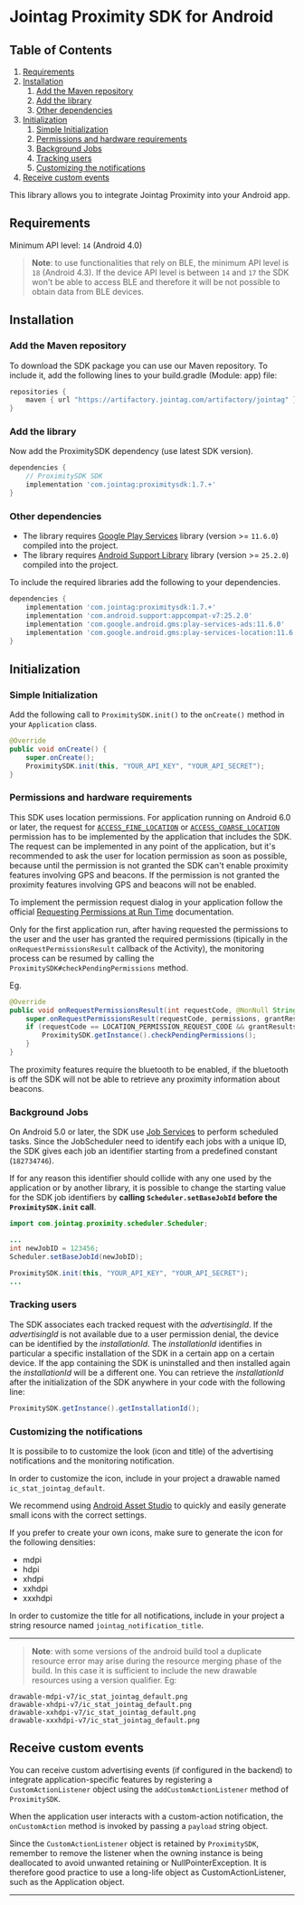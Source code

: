 # Jointag Proximity SDK for Android

## Table of Contents

1. [Requirements](#user-content-requirements)
2. [Installation](#user-content-installation)
    1. [Add the Maven repository](#user-content-add-the-maven-repository)
    2. [Add the library](#user-content-add-the-library)
    3. [Other dependencies](#user-content-other-dependencies)
3. [Initialization](#user-content-initialization)
    1. [Simple Initialization](#user-content-simple-initialization)
    2. [Permissions and hardware requirements](#user-content-permissions-and-hardware-requirements)
    3. [Background Jobs](#user-content-background-jobs)
    4. [Tracking users](#user-content-tracking-users)
    5. [Customizing the notifications](#user-content-customizing-the-notifications)
4. [Receive custom events](#user-content-receive-custom-events)

This library allows you to integrate Jointag Proximity into your Android app.

## Requirements

Minimum API level: `14` (Android 4.0)

> **Note**: to use functionalities that rely on BLE, the minimum API level is
> `18` (Android 4.3). If the device API level is between `14` and `17` the SDK
> won't be able to access BLE and therefore it will be not possible to obtain
> data from BLE devices.

## Installation

### Add the Maven repository

To download the SDK package you can use our Maven repository. To include it, add
the following lines to your build.gradle (Module: app) file:

```gradle
repositories {
    maven { url "https://artifactory.jointag.com/artifactory/jointag" }
}
```

### Add the library

Now add the ProximitySDK dependency (use latest SDK version).

```gradle
dependencies {
    // ProximitySDK SDK
    implementation 'com.jointag:proximitysdk:1.7.+'
}
```

### Other dependencies

- The library requires [Google Play Services][google-play-services] library
  (version >= `11.6.0`) compiled into the project.
- The library requires [Android Support Library][android-support-library]
  library (version >= `25.2.0`) compiled into the project.

To include the required libraries add the following to your dependencies.

```gradle
dependencies {
    implementation 'com.jointag:proximitysdk:1.7.+'
    implementation 'com.android.support:appcompat-v7:25.2.0'
    implementation 'com.google.android.gms:play-services-ads:11.6.0'
    implementation 'com.google.android.gms:play-services-location:11.6.0'
}
```

## Initialization

### Simple Initialization

Add the following call to `ProximitySDK.init()` to the `onCreate()` method in
your `Application` class.

```java
@Override
public void onCreate() {
    super.onCreate();
    ProximitySDK.init(this, "YOUR_API_KEY", "YOUR_API_SECRET");
}
```

### Permissions and hardware requirements

This SDK uses location permissions. For application running on Android 6.0 or
later, the request for [`ACCESS_FINE_LOCATION`][access-fine-location] or
[`ACCESS_COARSE_LOCATION`][access-coarse-location] permission has to be
implemented by the application that includes the SDK. The request can be
implemented in any point of the application, but it's recommended to ask the
user for location permission as soon as possible, because until the permission
is not granted the SDK can't enable proximity features involving GPS and
beacons. If the permission is not granted the proximity features involving GPS
and beacons will not be enabled.

To implement the permission request dialog in your application follow the
official [Requesting Permissions at Run Time][requesting-permissions]
documentation.

Only for the first application run, after having requested the permissions to
the user and the user has granted the required permissions (tipically in the
`onRequestPermissionsResult` callback of the Activity), the monitoring process
can be resumed by calling the `ProximitySDK#checkPendingPermissions` method.

Eg.

```java
@Override
public void onRequestPermissionsResult(int requestCode, @NonNull String[] permissions, @NonNull int[] grantResults) {
    super.onRequestPermissionsResult(requestCode, permissions, grantResults);
    if (requestCode == LOCATION_PERMISSION_REQUEST_CODE && grantResults[0] == PackageManager.PERMISSION_GRANTED) {
        ProximitySDK.getInstance().checkPendingPermissions();
    }
}
```

The proximity features require the bluetooth to be enabled, if the bluetooth is
off the SDK will not be able to retrieve any proximity information about
beacons.

### Background Jobs

On Android 5.0 or later, the SDK use [Job Services][job-services] to perform
scheduled tasks. Since the JobScheduler need to identify each jobs with a unique
ID, the SDK gives each job an identifier starting from a predefined constant
(`182734746`).

If for any reason this identifier should collide with any one used by the
application or by another library, it is possible to change the starting value
for the SDK job identifiers by __calling `Scheduler.setBaseJobId` before the
`ProximitySDK.init` call__.

```java
import com.jointag.proximity.scheduler.Scheduler;

...
int newJobID = 123456;
Scheduler.setBaseJobId(newJobID);

ProximitySDK.init(this, "YOUR_API_KEY", "YOUR_API_SECRET");
...

```

### Tracking users

The SDK associates each tracked request with the *advertisingId*. If the
*advertisingId* is not available due to a user permission denial, the device can
be identified by the *installationId*. The *installationId* identifies in
particular a specific installation of the SDK in a certain app on a certain
device. If the app containing the SDK is uninstalled and then installed again
the *installationId* will be a different one. You can retrieve the
*installationId* after the initialization of the SDK anywhere in your code with
the following line:

```java
ProximitySDK.getInstance().getInstallationId();
```

### Customizing the notifications

It is possibile to to customize the look (icon and title) of the advertising
notifications and the monitoring notification.

In order to customize the icon, include in your project a drawable named
`ic_stat_jointag_default`.

We recommend using [Android Asset Studio][android-asset-studio] to quickly and
easily generate small icons with the correct settings.

If you prefer to create your own icons, make sure to generate the icon for the
following densities:

- mdpi
- hdpi
- xhdpi
- xxhdpi
- xxxhdpi

In order to customize the title for all notifications, include in your project a
string resource named `jointag_notification_title`.

---

> **Note**: with some versions of the android build tool a duplicate resource
> error may arise during the resource merging phase of the build. In this case
> it is sufficient to include the new drawable resources using a version
> qualifier. Eg:
>
```drawable-hdpi-v7/ic_stat_jointag_default.png
drawable-mdpi-v7/ic_stat_jointag_default.png
drawable-xhdpi-v7/ic_stat_jointag_default.png
drawable-xxhdpi-v7/ic_stat_jointag_default.png
drawable-xxxhdpi-v7/ic_stat_jointag_default.png
```

## Receive custom events

You can receive custom advertising events (if configured in the backend) to
integrate application-specific features by registering a `CustomActionListener`
object using the `addCustomActionListener` method of `ProximitySDK`.

When the application user interacts with a custom-action notification, the
`onCustomAction` method is invoked by passing a `payload` string object.

Since the `CustomActionListener` object is retained by `ProximitySDK`, remember
to remove the listener when the owning instance is being deallocated to avoid
unwanted retaining or NullPointerException. It is therefore good practice to use
a long-life object as CustomActionListener, such as the Application object.

---

[google-play-services]: https://developers.google.com/android/guides/overview#the_google_play_services_apk
[android-support-library]: https://developer.android.com/topic/libraries/support-library/index.html
[requesting-permissions]: https://developer.android.com/training/permissions/requesting.html
[access-fine-location]: https://developer.android.com/reference/android/manifest.permission.html#access-fine-location
[access-coarse-location]: https://developer.android.com/reference/android/manifest.permission.html#access-coarse-location
[android-asset-studio]: https://romannurik.github.io/androidassetstudio/icons-notification.html
[job-services]: https://developer.android.com/reference/android/app/job/jobscheduler
